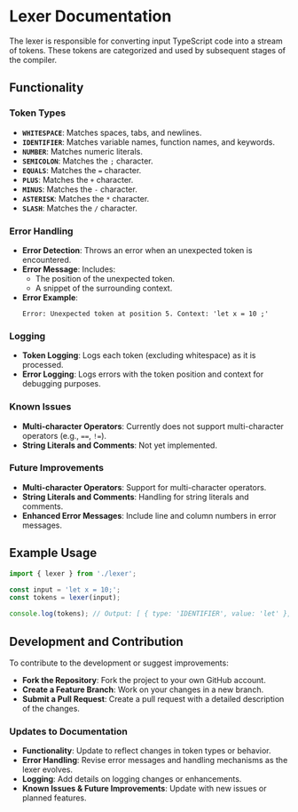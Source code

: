 
# **Lexer Documentation**

The lexer is responsible for converting input TypeScript code into a stream of tokens. These tokens are categorized and used by subsequent stages of the compiler.

## **Functionality**

### **Token Types**

- **`WHITESPACE`**: Matches spaces, tabs, and newlines.
- **`IDENTIFIER`**: Matches variable names, function names, and keywords.
- **`NUMBER`**: Matches numeric literals.
- **`SEMICOLON`**: Matches the `;` character.
- **`EQUALS`**: Matches the `=` character.
- **`PLUS`**: Matches the `+` character.
- **`MINUS`**: Matches the `-` character.
- **`ASTERISK`**: Matches the `*` character.
- **`SLASH`**: Matches the `/` character.

### **Error Handling**

- **Error Detection**: Throws an error when an unexpected token is encountered.
- **Error Message**: Includes:
  - The position of the unexpected token.
  - A snippet of the surrounding context.
- **Error Example**:
  ```plaintext
  Error: Unexpected token at position 5. Context: 'let x = 10 ;'
  ```

### **Logging**

- **Token Logging**: Logs each token (excluding whitespace) as it is processed.
- **Error Logging**: Logs errors with the token position and context for debugging purposes.

### **Known Issues**

- **Multi-character Operators**: Currently does not support multi-character operators (e.g., `==`, `!=`).
- **String Literals and Comments**: Not yet implemented.

### **Future Improvements**

- **Multi-character Operators**: Support for multi-character operators.
- **String Literals and Comments**: Handling for string literals and comments.
- **Enhanced Error Messages**: Include line and column numbers in error messages.

## **Example Usage**

```typescript
import { lexer } from './lexer';

const input = 'let x = 10;';
const tokens = lexer(input);

console.log(tokens); // Output: [ { type: 'IDENTIFIER', value: 'let' }, { type: 'IDENTIFIER', value: 'x' }, { type: 'EQUALS', value: '=' }, { type: 'NUMBER', value: '10' }, { type: 'SEMICOLON', value: ';' } ]
```

## **Development and Contribution**

To contribute to the development or suggest improvements:

- **Fork the Repository**: Fork the project to your own GitHub account.
- **Create a Feature Branch**: Work on your changes in a new branch.
- **Submit a Pull Request**: Create a pull request with a detailed description of the changes.


### Updates to Documentation

- **Functionality**: Update to reflect changes in token types or behavior.
- **Error Handling**: Revise error messages and handling mechanisms as the lexer evolves.
- **Logging**: Add details on logging changes or enhancements.
- **Known Issues & Future Improvements**: Update with new issues or planned features.